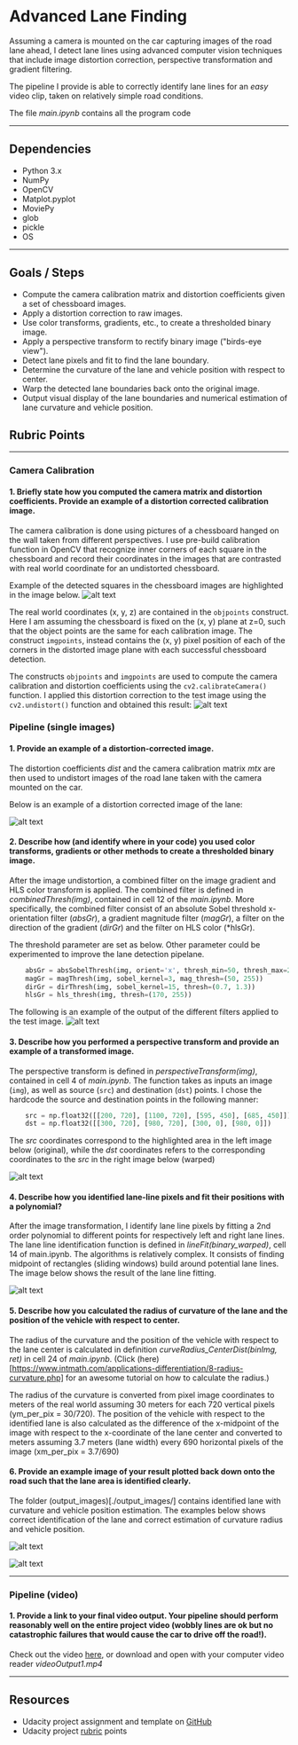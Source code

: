 [//]: # (Image References)
[image1]: ./example/ChessboardCornersCalibration.png "ChessCalibration"
[image2]: ./example/UndistortedChessboard.png "ChessUndistorted"
[image3]: ./example/UndistortedLane.png "UndistortedLane"
[image4]: ./example/ColorGradientFilter.png "ComboGrad"
[image5]: ./example/WarpedLane.png "WarpLane"
[image6]: ./example/LanesLineFit2.png "LaneLineFit"
[image7]: ./output_images/straight_lines1.jpg "outImage1"
[image8]: ./output_images/test1.jpg "outImage2"
[video1]: ./videoOutput1.mp4 "Video"


# **Advanced Lane Finding**

Assuming a camera is mounted on the car capturing images of the road lane ahead, I detect lane lines using advanced computer vision techniques that include image distortion correction, perspective transformation and gradient filtering.

The pipeline I provide is able to correctly identify lane lines for an _easy_ video clip, taken on relatively simple road conditions.

The file *main.ipynb* contains all the program code

---
## Dependencies
* Python 3.x
* NumPy
* OpenCV
* Matplot.pyplot
* MoviePy
* glob
* pickle
* OS

---
## Goals / Steps
* Compute the camera calibration matrix and distortion coefficients given a set of chessboard images.
* Apply a distortion correction to raw images.
* Use color transforms, gradients, etc., to create a thresholded binary image.
* Apply a perspective transform to rectify binary image ("birds-eye view").
* Detect lane pixels and fit to find the lane boundary.
* Determine the curvature of the lane and vehicle position with respect to center.
* Warp the detected lane boundaries back onto the original image.
* Output visual display of the lane boundaries and numerical estimation of lane curvature and vehicle position.


## Rubric Points 
---

### Camera Calibration

#### 1. Briefly state how you computed the camera matrix and distortion coefficients. Provide an example of a distortion corrected calibration image.

The camera calibration is done using pictures of a chessboard hanged on the wall taken from different perspectives. I use pre-build calibration function in OpenCV that recognize inner corners of each square in the chessboard and record their coordinates in the images that are contrasted with real world coordinate for an undistorted chessboard.

Example of the detected squares in the chessboard images are highlighted in the image below.
![alt text][image1]

The real world coordinates (x, y, z) are contained in the `objpoints` construct. Here I am assuming the chessboard is fixed on the (x, y) plane at z=0, such that the object points are the same for each calibration image. The construct `imgpoints`, instead contains the (x, y) pixel position of each of the corners in the distorted image plane with each successful chessboard detection.  

The constructs `objpoints` and `imgpoints` are used to compute the camera calibration and distortion coefficients using the 
`cv2.calibrateCamera()` function.  I applied this distortion correction to the test image using the `cv2.undistort()` function and obtained this result: 
![alt text][image2]


### Pipeline (single images)

#### 1. Provide an example of a distortion-corrected image.
The distortion coefficients _dist_ and the camera calibration matrix _mtx_ are then used to undistort images of the road lane taken with the camera mounted on the car.

Below is an example of a distortion corrected image of the lane:

![alt text][image3]


#### 2. Describe how (and identify where in your code) you used color transforms, gradients or other methods to create a thresholded binary image.  

After the image undistortion, a combined filter on the image gradient and HLS color transform is applied. The combined filter is defined in *combinedThresh(img)*, contained in cell 12 of the _main.ipynb_. More specifically, the combined filter consist of an absolute Sobel threshold x-orientation filter (*absGr*), a gradient magnitude filter (*magGr*), a filter on the direction of the gradient (*dirGr*) and the filter on HLS color (*hlsGr).

The threshold parameter are set as below. Other parameter could be experimented to improve the lane detection pipelane.
```python
    absGr = absSobelThresh(img, orient='x', thresh_min=50, thresh_max=255)
    magGr = magThresh(img, sobel_kernel=3, mag_thresh=(50, 255))
    dirGr = dirThresh(img, sobel_kernel=15, thresh=(0.7, 1.3))
    hlsGr = hls_thresh(img, thresh=(170, 255))
```	
	
The following is an example of the output of the different filters applied to the test image.
![alt text][image4]


#### 3. Describe how you performed a perspective transform and provide an example of a transformed image.

The perspective transform is defined in *perspectiveTransform(img)*, contained in cell 4 of _main.ipynb_. The function takes as inputs an image (`img`), as well as source (`src`) and destination (`dst`) points.  I chose the hardcode the source and destination points in the following manner:

```python
    src = np.float32([[200, 720], [1100, 720], [595, 450], [685, 450]])
    dst = np.float32([[300, 720], [980, 720], [300, 0], [980, 0]])
```

The _src_ coordinates correspond to the highlighted area in the left image below (original), while the _dst_ coordinates refers to the corresponding coordinates to the _src_ in the right image below (warped)

![alt text][image5]


#### 4. Describe how you identified lane-line pixels and fit their positions with a polynomial?

After the image transformation, I identify lane line pixels by fitting a 2nd order polynomial to different points for respectively left and right lane lines. The lane line identification function is defined in *lineFit(binary_warped)*, cell 14 of main.ipynb.
The algorithms is relatively complex. It consists of finding midpoint of rectangles (sliding windows) build around potential lane lines. The image below shows the result of the lane line fitting.

![alt text][image6]

#### 5. Describe how you calculated the radius of curvature of the lane and the position of the vehicle with respect to center.

The radius of the curvature and the position of the vehicle with respect to the lane center is calculated in definition *curveRadius_CenterDist(binImg, ret)* in cell 24 of _main.ipynb_. (Click (here)[https://www.intmath.com/applications-differentiation/8-radius-curvature.php] for an awesome tutorial on how to calculate the radius.)

The radius of the curvature is converted from pixel image coordinates to meters of the real world assuming 30 meters for each 720 vertical pixels (ym_per_pix = 30/720). The position of the vehicle with respect to the identified lane is also calculated as the difference of the x-midpoint of the image with respect to the x-coordinate of the lane center and converted to meters assuming 3.7 meters (lane width) every 690 horizontal pixels of the image (xm_per_pix = 3.7/690)


#### 6. Provide an example image of your result plotted back down onto the road such that the lane area is identified clearly.

The folder (output_images)[./output_images/] contains identified lane with curvature and vehicle position estimation. The examples below shows correct identification of the lane and correct estimation of curvature radius and vehicle position.

![alt text][image7]

![alt text][image8]

---

### Pipeline (video)

#### 1. Provide a link to your final video output.  Your pipeline should perform reasonably well on the entire project video (wobbly lines are ok but no catastrophic failures that would cause the car to drive off the road!).

Check out the video [here](./videoOutput1.mp4), or download and open with your computer video reader _videoOutput1.mp4_



---
## Resources
* Udacity project assignment and template on [GitHub](https://github.com/udacity/CarND-Advanced-Lane-Lines)
* Udacity project [rubric](https://review.udacity.com/#!/rubrics/571/view) points

